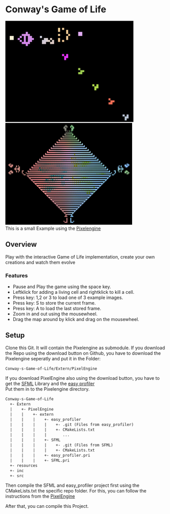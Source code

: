 # Conway's Game of Life
<img src="https://github.com/KROIA/Conway-s-Game-of-Life/blob/main/resources/output/GliderGun.png" width="400"><img src="https://github.com/KROIA/Conway-s-Game-of-Life/blob/main/resources/output/NetFill.png" width="396"><br>
This is a small Example using the [Pixelengine](https://github.com/KROIA/Pixelengine)

## Overview
Play with the interactive Game of Life implementation, create your own creations and watch them evolve<br>
### Features
* Pause and Play the game using the space key.<br>
* Leftklick for adding a living cell and rightklick to kill a cell.<br>
* Press key: 1,2 or 3  to load one of 3 example images.<br>
* Press key: S  to store the current frame.<br>
* Press key: A  to load the last stored frame.<br>
* Zoom in and out using the mousewheel. <br>
* Drag the map around by klick and drag on the mousewheel.<br>

## Setup
Clone this Git. It will contain the Pixelengine as submodule.
If you download the Repo using the download button on Github, you have to download the Pixelengine seperatly and put it in the Folder:<br>
```
Conway-s-Game-of-Life/Extern/PixelEngine
```
If you download PixelEngine also using the download button, you have to get the [SFML](https://github.com/SFML/SFML) Library and the [easy profiler](https://github.com/yse/easy_profiler)<br>
Put them in to the Pixelengine directory.
```
Conway-s-Game-of-Life
  +- Extern
  |    +- PixelEngine
  |    |    +- extern
  |    |    |    +- easy_profiler
  |    |    |    |    +- .git (Files from easy_profiler)
  |    |    |    |    +- CMakeLists.txt
  |    |    |    |       ...
  |    |    |    +- SFML
  |    |    |    |    +- .git (Files from SFML)
  |    |    |    |    +- CMakeLists.txt
  |    |    |    +- easy_profiler.pri
  |    |    |    +- SFML.pri 
  +- resources
  +- inc
  +- src
```

Then compile the SFML and easy_profiler project first using the CMakeLists.txt the specific repo folder.
For this, you can follow the instructions from the [PixelEngine](https://github.com/KROIA/Pixelengine/tree/d10c1e8fcba5029a7794cb862f963208fe033726#sfml-info)<br>

After that, you can compile this Project.
